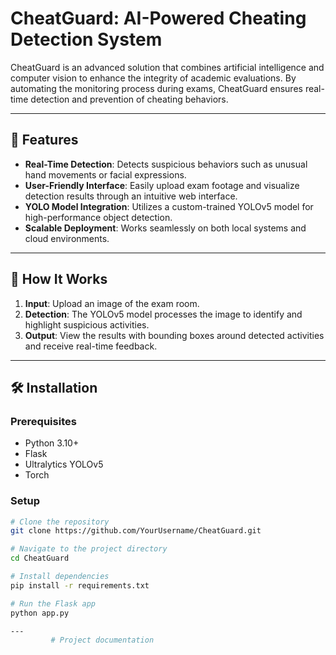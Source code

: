 # CheatGuard: AI-Powered Cheating Detection System

CheatGuard is an advanced solution that combines artificial intelligence and computer vision to enhance the integrity of academic evaluations. By automating the monitoring process during exams, CheatGuard ensures real-time detection and prevention of cheating behaviors.

---

## 🚀 Features

- **Real-Time Detection**: Detects suspicious behaviors such as unusual hand movements or facial expressions.
- **User-Friendly Interface**: Easily upload exam footage and visualize detection results through an intuitive web interface.
- **YOLO Model Integration**: Utilizes a custom-trained YOLOv5 model for high-performance object detection.
- **Scalable Deployment**: Works seamlessly on both local systems and cloud environments.

---

## 🧠 How It Works

1. **Input**: Upload an image of the exam room.  
2. **Detection**: The YOLOv5 model processes the image to identify and highlight suspicious activities.  
3. **Output**: View the results with bounding boxes around detected activities and receive real-time feedback.

---

## 🛠️ Installation

### Prerequisites

- Python 3.10+  
- Flask  
- Ultralytics YOLOv5  
- Torch  

### Setup

```bash
# Clone the repository
git clone https://github.com/YourUsername/CheatGuard.git

# Navigate to the project directory
cd CheatGuard

# Install dependencies
pip install -r requirements.txt

# Run the Flask app
python app.py

---
         # Project documentation  

